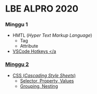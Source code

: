 # LBE ALPRO 2020
<?-- Lab Based Education 2020 Alpro --?>

### Minggu 1
- HMTL (*Hyper Text Markup Language*)
  - Tag
  - Attribute
- <a href="https://github.com/naimackerman/LBE2020/blob/master/tips.md"> VSCode Hotkeys </a

### Minggu 2
- CSS (*Cascading Style Sheets*)
  - Selector, Property, Values
  - Grouping, Nesting
